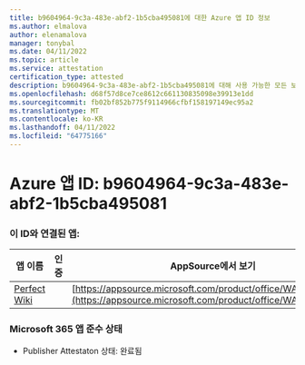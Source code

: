 ```yaml
---
title: b9604964-9c3a-483e-abf2-1b5cba495081에 대한 Azure 앱 ID 정보
ms.author: elmalova
author: elenamalova
manager: tonybal
ms.date: 04/11/2022
ms.topic: article
ms.service: attestation
certification_type: attested
description: b9604964-9c3a-483e-abf2-1b5cba495081에 대해 사용 가능한 모든 보안 및 규정 준수 정보입니다.
ms.openlocfilehash: d68f57d8ce7ce8612c661130835098e39913e1dd
ms.sourcegitcommit: fb02bf852b775f9114966cfbf158197149ec95a2
ms.translationtype: MT
ms.contentlocale: ko-KR
ms.lasthandoff: 04/11/2022
ms.locfileid: "64775166"
---
```

# <a name="azure-app-id-b9604964-9c3a-483e-abf2-1b5cba495081"></a>Azure 앱 ID: b9604964-9c3a-483e-abf2-1b5cba495081


### <a name="apps-associated-with-this-id"></a>이 ID와 연결된 앱:
| **앱 이름** | **인증** | **AppSource에서 보기** |
|--------------|---------------|-----------------------|
| [Perfect Wiki](../forward/WA200001679.md) |  | [https://appsource.microsoft.com/product/office/WA200001679](https://appsource.microsoft.com/product/office/WA200001679) |

### <a name="microsoft-365-app-compliance-status"></a>Microsoft 365 앱 준수 상태
- Publisher Attestaton 상태: 완료됨
